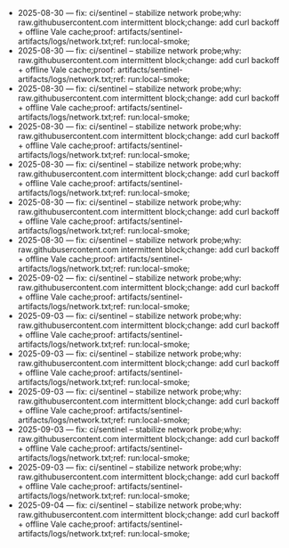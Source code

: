 - 2025-08-30 — fix: ci/sentinel – stabilize network probe;why: raw.githubusercontent.com intermittent block;change: add curl backoff + offline Vale cache;proof: artifacts/sentinel-artifacts/logs/network.txt;ref: run:local-smoke;
- 2025-08-30 — fix: ci/sentinel – stabilize network probe;why: raw.githubusercontent.com intermittent block;change: add curl backoff + offline Vale cache;proof: artifacts/sentinel-artifacts/logs/network.txt;ref: run:local-smoke;
- 2025-08-30 — fix: ci/sentinel – stabilize network probe;why: raw.githubusercontent.com intermittent block;change: add curl backoff + offline Vale cache;proof: artifacts/sentinel-artifacts/logs/network.txt;ref: run:local-smoke;
- 2025-08-30 — fix: ci/sentinel – stabilize network probe;why: raw.githubusercontent.com intermittent block;change: add curl backoff + offline Vale cache;proof: artifacts/sentinel-artifacts/logs/network.txt;ref: run:local-smoke;
- 2025-08-30 — fix: ci/sentinel – stabilize network probe;why: raw.githubusercontent.com intermittent block;change: add curl backoff + offline Vale cache;proof: artifacts/sentinel-artifacts/logs/network.txt;ref: run:local-smoke;
- 2025-08-30 — fix: ci/sentinel – stabilize network probe;why: raw.githubusercontent.com intermittent block;change: add curl backoff + offline Vale cache;proof: artifacts/sentinel-artifacts/logs/network.txt;ref: run:local-smoke;
- 2025-08-30 — fix: ci/sentinel – stabilize network probe;why: raw.githubusercontent.com intermittent block;change: add curl backoff + offline Vale cache;proof: artifacts/sentinel-artifacts/logs/network.txt;ref: run:local-smoke;
- 2025-09-02 — fix: ci/sentinel – stabilize network probe;why: raw.githubusercontent.com intermittent block;change: add curl backoff + offline Vale cache;proof: artifacts/sentinel-artifacts/logs/network.txt;ref: run:local-smoke;
- 2025-09-03 — fix: ci/sentinel – stabilize network probe;why: raw.githubusercontent.com intermittent block;change: add curl backoff + offline Vale cache;proof: artifacts/sentinel-artifacts/logs/network.txt;ref: run:local-smoke;
- 2025-09-03 — fix: ci/sentinel – stabilize network probe;why: raw.githubusercontent.com intermittent block;change: add curl backoff + offline Vale cache;proof: artifacts/sentinel-artifacts/logs/network.txt;ref: run:local-smoke;
- 2025-09-03 — fix: ci/sentinel – stabilize network probe;why: raw.githubusercontent.com intermittent block;change: add curl backoff + offline Vale cache;proof: artifacts/sentinel-artifacts/logs/network.txt;ref: run:local-smoke;
- 2025-09-03 — fix: ci/sentinel – stabilize network probe;why: raw.githubusercontent.com intermittent block;change: add curl backoff + offline Vale cache;proof: artifacts/sentinel-artifacts/logs/network.txt;ref: run:local-smoke;
- 2025-09-03 — fix: ci/sentinel – stabilize network probe;why: raw.githubusercontent.com intermittent block;change: add curl backoff + offline Vale cache;proof: artifacts/sentinel-artifacts/logs/network.txt;ref: run:local-smoke;
- 2025-09-04 — fix: ci/sentinel – stabilize network probe;why: raw.githubusercontent.com intermittent block;change: add curl backoff + offline Vale cache;proof: artifacts/sentinel-artifacts/logs/network.txt;ref: run:local-smoke;

